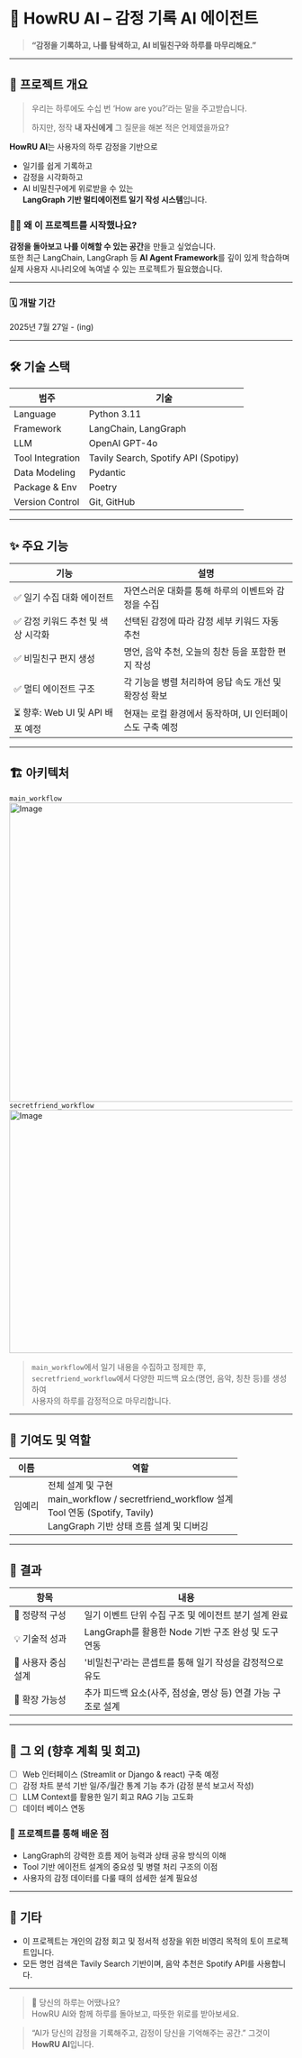 # 🧠 HowRU AI – 감정 기록 AI 에이전트

> **“감정을 기록하고, 나를 탐색하고, AI 비밀친구와 하루를 마무리해요.”**

---

## 📌 프로젝트 개요

> 우리는 하루에도 수십 번 ‘How are you?’라는 말을 주고받습니다.
> 
> 
> 하지만, 정작 **내 자신에게** 그 질문을 해본 적은 언제였을까요?
>

**HowRU AI**는 사용자의 하루 감정을 기반으로  
- 일기를 쉽게 기록하고  
- 감정을 시각화하고  
- AI 비밀친구에게 위로받을 수 있는  
**LangGraph 기반 멀티에이전트 일기 작성 시스템**입니다.

### 🙋‍♀️ 왜 이 프로젝트를 시작했나요?
**감정을 돌아보고 나를 이해할 수 있는 공간**을 만들고 싶었습니다.  
또한 최근 LangChain, LangGraph 등 **AI Agent Framework**를 깊이 있게 학습하며 실제 사용자 시나리오에 녹여낼 수 있는 프로젝트가 필요했습니다.

---

### 🗓️ 개발 기간
2025년 7월 27일 - (ing)

---

## 🛠️ 기술 스택

| 범주 | 기술 |
|------|------|
| Language | Python 3.11 |
| Framework | LangChain, LangGraph |
| LLM | OpenAI GPT-4o |
| Tool Integration | Tavily Search, Spotify API (Spotipy) |
| Data Modeling | Pydantic |
| Package & Env | Poetry |
| Version Control | Git, GitHub |

---

## ✨ 주요 기능

| 기능 | 설명 |
|------|------|
| ✅ 일기 수집 대화 에이전트 | 자연스러운 대화를 통해 하루의 이벤트와 감정을 수집 |
| ✅ 감정 키워드 추천 및 색상 시각화 | 선택된 감정에 따라 감정 세부 키워드 자동 추천 |
| ✅ 비밀친구 편지 생성 | 명언, 음악 추천, 오늘의 칭찬 등을 포함한 편지 작성 |
| ✅ 멀티 에이전트 구조 | 각 기능을 병렬 처리하여 응답 속도 개선 및 확장성 확보 |
| ⏳ 향후: Web UI 및 API 배포 예정 | 현재는 로컬 환경에서 동작하며, UI 인터페이스도 구축 예정 |

---

## 🏗️ 아키텍처
`main_workflow`
<br>
<img width="773" height="531" alt="Image" src="https://github.com/user-attachments/assets/20d57991-ef82-476b-8a58-88c93cc7f1b1" />
<br>
`secretfriend_workflow`
<br>
<img width="515" height="432" alt="Image" src="https://github.com/user-attachments/assets/ee3bc990-e078-42ed-be0b-be0c78e4402b" />
<br>

> `main_workflow`에서 일기 내용을 수집하고 정제한 후,  
> `secretfriend_workflow`에서 다양한 피드백 요소(명언, 음악, 칭찬 등)를 생성하여  
> 사용자의 하루를 감정적으로 마무리합니다.

---

## 👥 기여도 및 역할

| 이름 | 역할 |
|------|------|
| 임예리 | 전체 설계 및 구현<br>main_workflow / secretfriend_workflow 설계<br>Tool 연동 (Spotify, Tavily)<br>LangGraph 기반 상태 흐름 설계 및 디버깅 |

---

## 🏁 결과

| 항목 | 내용 |
|------|------|
| 🎯 정량적 구성 | 일기 이벤트 단위 수집 구조 및 에이전트 분기 설계 완료 |
| 💡 기술적 성과 | LangGraph를 활용한 Node 기반 구조 완성 및 도구 연동 |
| 🤝 사용자 중심 설계 | '비밀친구'라는 콘셉트를 통해 일기 작성을 감정적으로 유도 |
| 🎯 확장 가능성 | 추가 피드백 요소(사주, 점성술, 명상 등) 연결 가능 구조로 설계 |

---

## 🔮 그 외 (향후 계획 및 회고)

- [ ] Web 인터페이스 (Streamlit or Django & react) 구축 예정
- [ ] 감정 차트 분석 기반 일/주/월간 통계 기능 추가 (감정 분석 보고서 작성)
- [ ] LLM Context를 활용한 일기 회고 RAG 기능 고도화
- [ ] 데이터 베이스 연동

### 💬 프로젝트를 통해 배운 점
- LangGraph의 강력한 흐름 제어 능력과 상태 공유 방식의 이해
- Tool 기반 에이전트 설계의 중요성 및 병렬 처리 구조의 이점
- 사용자의 감정 데이터를 다룰 때의 섬세한 설계 필요성

---

## 📎 기타

- 이 프로젝트는 개인의 감정 회고 및 정서적 성장을 위한 비영리 목적의 토이 프로젝트입니다.
- 모든 명언 검색은 Tavily Search 기반이며, 음악 추천은 Spotify API를 사용합니다.

---

> 🤗 당신의 하루는 어땠나요?  
> HowRU AI와 함께 하루를 돌아보고, 따뜻한 위로를 받아보세요.

> “AI가 당신의 감정을 기록해주고, 감정이 당신을 기억해주는 공간.”
> 그것이 **HowRU AI**입니다.
